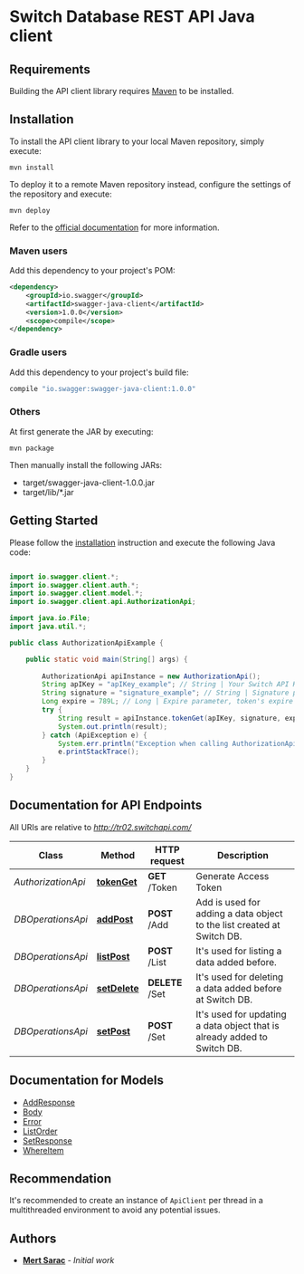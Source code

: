 # Switch Database REST API Java client

## Requirements

Building the API client library requires [Maven](https://maven.apache.org/) to be installed.

## Installation

To install the API client library to your local Maven repository, simply execute:

```shell
mvn install
```

To deploy it to a remote Maven repository instead, configure the settings of the repository and execute:

```shell
mvn deploy
```

Refer to the [official documentation](https://maven.apache.org/plugins/maven-deploy-plugin/usage.html) for more information.

### Maven users

Add this dependency to your project's POM:

```xml
<dependency>
    <groupId>io.swagger</groupId>
    <artifactId>swagger-java-client</artifactId>
    <version>1.0.0</version>
    <scope>compile</scope>
</dependency>
```

### Gradle users

Add this dependency to your project's build file:

```groovy
compile "io.swagger:swagger-java-client:1.0.0"
```

### Others

At first generate the JAR by executing:

    mvn package

Then manually install the following JARs:

* target/swagger-java-client-1.0.0.jar
* target/lib/*.jar

## Getting Started

Please follow the [installation](#installation) instruction and execute the following Java code:

```java

import io.swagger.client.*;
import io.swagger.client.auth.*;
import io.swagger.client.model.*;
import io.swagger.client.api.AuthorizationApi;

import java.io.File;
import java.util.*;

public class AuthorizationApiExample {

    public static void main(String[] args) {
        
        AuthorizationApi apiInstance = new AuthorizationApi();
        String apIKey = "apIKey_example"; // String | Your Switch API Key.
        String signature = "signature_example"; // String | Signature parameter is generated as md5(APISecret + ExpireTimestamp) format.
        Long expire = 789L; // Long | Expire parameter, token's expire date and time information must be proper to ISO 8601 standarts and Unix Time format with msec information.
        try {
            String result = apiInstance.tokenGet(apIKey, signature, expire);
            System.out.println(result);
        } catch (ApiException e) {
            System.err.println("Exception when calling AuthorizationApi#tokenGet");
            e.printStackTrace();
        }
    }
}

```

## Documentation for API Endpoints

All URIs are relative to *http://tr02.switchapi.com/*

Class | Method | HTTP request | Description
------------ | ------------- | ------------- | -------------
*AuthorizationApi* | [**tokenGet**](docs/AuthorizationApi.md#tokenGet) | **GET** /Token | Generate Access Token
*DBOperationsApi* | [**addPost**](docs/DBOperationsApi.md#addPost) | **POST** /Add | Add is used for adding a data object to the list created at Switch DB.
*DBOperationsApi* | [**listPost**](docs/DBOperationsApi.md#listPost) | **POST** /List | It&#39;s used for listing a data added before.
*DBOperationsApi* | [**setDelete**](docs/DBOperationsApi.md#setDelete) | **DELETE** /Set | It&#39;s used for deleting a data added before at Switch DB.
*DBOperationsApi* | [**setPost**](docs/DBOperationsApi.md#setPost) | **POST** /Set | It&#39;s used for updating a data object that is already added to Switch DB.


## Documentation for Models

 - [AddResponse](docs/AddResponse.md)
 - [Body](docs/Body.md)
 - [Error](docs/Error.md)
 - [ListOrder](docs/ListOrder.md)
 - [SetResponse](docs/SetResponse.md)
 - [WhereItem](docs/WhereItem.md)

## Recommendation

It's recommended to create an instance of `ApiClient` per thread in a multithreaded environment to avoid any potential issues.

## Authors

* **[Mert Sarac](https://github.com/saracmert)** - *Initial work*